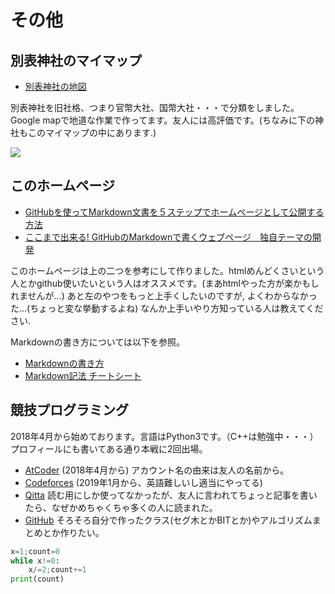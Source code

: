 # **その他**
## **別表神社のマイマップ**
-  [別表神社の地図](https://drive.google.com/open?id=1JxWpfm2hv-z9RfYKFUQWAVUPeHI&usp=sharing)

別表神社を旧社格、つまり官幣大社、国幣大社・・・で分類をしました。Google mapで地道な作業で作ってます。友人には高評価です。(ちなみに下の神社もこのマイマップの中にあります.)

![](https://masataka123.github.io/blog3/picture/3.jpg )

## **このホームページ**
- [GitHubを使ってMarkdown文書を５ステップでホームページとして公開する方法](https://qiita.com/MahoTakara/items/3800e9dc83b530d0a050)
- [ここまで出来る! GitHubのMarkdownで書くウェブページ　独自テーマの開発](https://qiita.com/MahoTakara/items/e3d88a0d5d128bb07b27)

このホームページは上の二つを参考にして作りました。htmlめんどくさいという人とかgithub使いたいという人はオススメです。(まあhtmlやった方が楽かもしれませんが...)
あと左のやつをもっと上手くしたいのですが, よくわからなかった...(ちょっと変な挙動するよね)
なんか上手いやり方知っている人は教えてください.

Markdownの書き方については以下を参照。
- [Markdownの書き方](https://help.docbase.io/posts/13697#image)
- [Markdown記法 チートシート](https://qiita.com/Qiita/items/c686397e4a0f4f11683d)


## **競技プログラミング**
2018年4月から始めております。言語はPython3です。（C++は勉強中・・・）
プロフィールにも書いてある通り本戦に2回出場。


- [AtCoder](https://atcoder.jp/users/okumura) (2018年4月から) アカウント名の由来は友人の名前から。
- [Codeforces](https://codeforces.com/profile/okumura) (2019年1月から、英語難しいし適当にやってる)
- [Qitta](https://qiita.com/Kentaro_okumura) 
読む用にしか使ってなかったが、友人に言われてちょっと記事を書いたら、なぜかめちゃくちゃ多くの人に読まれた。
- [GitHub](https://github.com/masataka123/competitive_algorithms) 
そろそろ自分で作ったクラス(セグ木とかBITとか)やアルゴリズムまとめとか作りたい。

```python:what_is_count.py
x=1;count=0
while x!=0:
    x/=2;count+=1
print(count)
```

